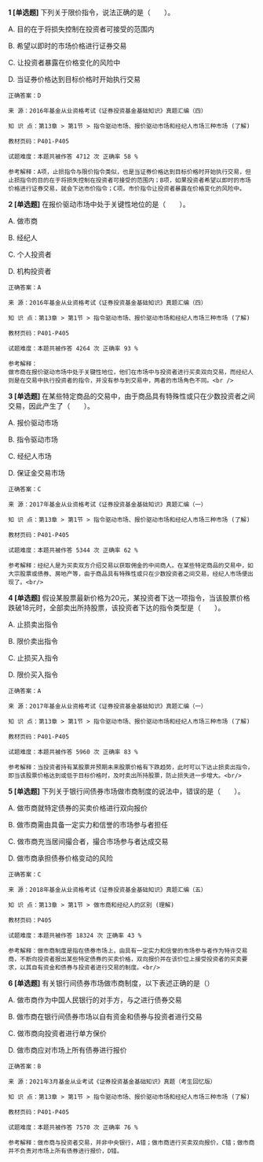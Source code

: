 **1 [单选题]** 下列关于限价指令，说法正确的是（　　）。

A. 目的在于将损失控制在投资者可接受的范围内

B. 希望以即时的市场价格进行证券交易

C. 让投资者暴露在价格变化的风险中

D. 当证券价格达到目标价格时开始执行交易

```
正确答案：D

来 源：2016年基金从业资格考试《证券投资基金基础知识》真题汇编（四）

知 识 点：第13章 > 第1节 > 指令驱动市场、报价驱动市场和经纪人市场三种市场 (了解)

教材页码：P401-P405

试题难度：本题共被作答 4712 次 正确率 58 %

参考解释：A项，止损指令与限价指令类似，也是当证券价格达到目标价格时开始执行交易，但止损指令的目的在于将损失控制在投资者可接受的范围内；B项，如果投资者希望以即时的市场价格进行证券交易，就会下达市价指令；C项，市价指令让投资者暴露在价格变化的风险中。
```


**2 [单选题]** 
在报价驱动市场中处于关键性地位的是（　　）。

A. 做市商

B. 经纪人

C. 个人投资者

D. 机构投资者

```
正确答案：A

来 源：2016年基金从业资格考试《证券投资基金基础知识》真题汇编（四）

知 识 点：第13章 > 第1节 > 指令驱动市场、报价驱动市场和经纪人市场三种市场 (了解)

教材页码：P401-P405

试题难度：本题共被作答 4264 次 正确率 93 %

参考解释：
做市商在报价驱动市场中处于关键性地位，他们在市场中与投资者进行买卖双向交易，而经纪人则是在交易中执行投资者的指令，并没有参与到交易中，两者的市场角色不同。<br />

```


**3 [单选题]** 在某些特定商品的交易中，由于商品具有特殊性或只在少数投资者之间交易，因此产生了（　　）。

A. 报价驱动市场

B. 指令驱动市场

C. 经纪人市场

D. 保证金交易市场<br/>

```
正确答案：C

来 源：2017年基金从业资格考试《证券投资基金基础知识》真题汇编（一）

知 识 点：第13章 > 第1节 > 指令驱动市场、报价驱动市场和经纪人市场三种市场 (了解)

教材页码：P401-P405

试题难度：本题共被作答 5344 次 正确率 62 %

参考解释：经纪人是为买卖双方介绍交易以获取佣金的中间商人。在某些特定商品的交易中，如大宗股票或债券、房地产等，由于商品具有特殊性或只在少数投资者之间交易，经纪人市场便出现了。<br/>
```


**4 [单选题]** 假设某股票最新价格为20元，某投资者下达一项指令，当该股票价格跌破18元时，全部卖出所持股票，该投资者下达的指令类型是（　　）。

A. 止损卖出指令

B. 限价卖出指令

C. 止损买入指令

D. 限价买入指令<br/>

```
正确答案：A

来 源：2017年基金从业资格考试《证券投资基金基础知识》真题汇编（一）

知 识 点：第13章 > 第1节 > 指令驱动市场、报价驱动市场和经纪人市场三种市场 (了解)

教材页码：P401-P405

试题难度：本题共被作答 5960 次 正确率 83 %

参考解释：当投资者持有某股票并预期未来股票价格有下跌趋势，此时可以下达止损卖出指令，即当该股票价格达到或低于目标价格时，及时卖出所持股票，防止损失进一步增大。<br/>
```


**5 [单选题]** 下列关于银行间债券市场做市商制度的说法中，错误的是（　　）。

A. 做市商就特定债券的买卖价格进行双向报价

B. 做市商需由具备一定实力和信誉的市场参与者担任

C. 做市商充当居间撮合者，撮合市场参与者达成交易

D. 做市商承担债券价格变动的风险<br/>

```
正确答案：C

来 源：2018年基金从业资格考试《证券投资基金基础知识》真题汇编（五）

知 识 点：第13章 > 第1节 > 做市商和经纪人的区别 (理解)

教材页码：P405

试题难度：本题共被作答 18324 次 正确率 43 %

参考解释：做市商制度是指在债券市场上，由具有一定实力和信誉的市场参与者作为特许交易商，不断向投资者报出某些特定债券的买卖价格，双向报价并在该价位上接受投资者的买卖要求，以其自有资金和债券与投资者进行交易的制度。<br/>
```


**6 [单选题]** 有关银行间债券市场做市商制度，以下表述正确的是（）

A. 做市商作为中国人民银行的对手方，与之进行债券交易

B. 做市商在银行间债券市场以自有资金和债券与投资者进行交易

C. 做市商向投资者进行单方保价

D. 做市商应对市场上所有债券进行报价

```
正确答案：B

来 源：2021年3月基金从业考试《证券投资基金基础知识》真题（考生回忆版）

知 识 点：第13章 > 第1节 > 指令驱动市场、报价驱动市场和经纪人市场三种市场 (了解)

教材页码：P401-P405

试题难度：本题共被作答 7570 次 正确率 76 %

参考解释：做市商与投资者交易，并非中央银行，A错；做市商进行买卖双向报价，C错；做市商并不负责对市场上所有债券进行报价，D错。
```

